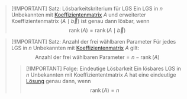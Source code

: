 > [!IMPORTANT] Satz: Lösbarkeitskriterium für LGS
> Ein LGS in $n$ Unbekannten mit [Koeffizientenmatrix](Koeffizientenmatrix.md) $A$ und erweiterter Koeffizientenmatrix $(A\mid \vec{b})$ ist genau dann lösbar, wenn
> $$\operatorname{rank}(A) = \operatorname{rank}(A\mid\vec{b})$$

> [!IMPORTANT] Satz: Anzahl der frei wählbaren Parameter
> Für jedes LGS in $n$ Unbekannten mit [Koeffizientenmatrix](Koeffizientenmatrix.md) $A$ gilt:
> $$\text{Anzahl der frei wählbaren Parameter} = n - \operatorname{rank} (A)$$
> > [!IMPORTANT] Folge: Eindeutige Lösbarkeit
> > Ein lösbares LGS in $n$ Unbekannten mit Koeffiziententmatrix $A$ hat eine eindeutige [Lösung](Lineares%20Gleichungssystem.md) genau dann, wenn
> > $$\operatorname{rank}(A) = n$$